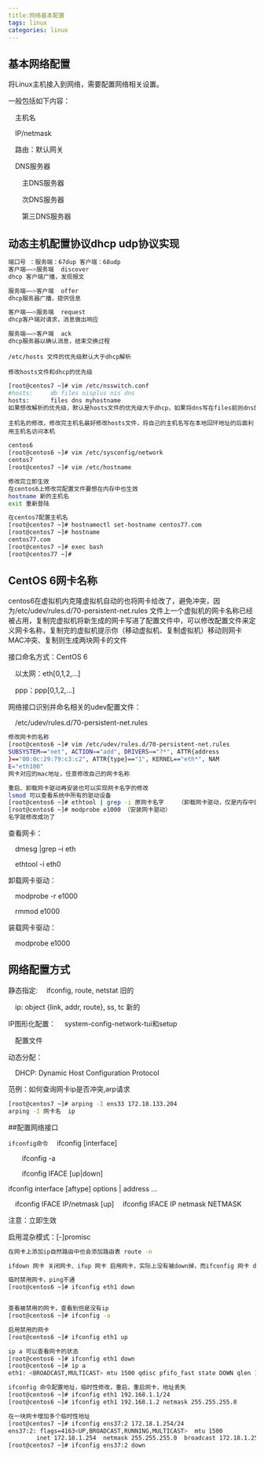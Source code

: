 ```yaml
---
title:网络基本配置
tags: linux
categories: linux
---
```


## 基本网络配置


将Linux主机接入到网络，需要配置网络相关设置。

一般包括如下内容： 

&ensp;&ensp;主机名 

&ensp;&ensp;IP/netmask 

&ensp;&ensp;路由：默认网关 

&ensp;&ensp;DNS服务器 

&ensp;&ensp;&ensp;&ensp;主DNS服务器 

&ensp;&ensp;&ensp;&ensp;次DNS服务器 

&ensp;&ensp;&ensp;&ensp;第三DNS服务器

## 动态主机配置协议dhcp  udp协议实现
```bash
端口号 ：服务端：67dup 客户端：68udp
客户端——>服务端  discover
dhcp 客户端广播，发现报文

服务端——>客户端  offer
dhcp服务器广播，提供信息

客户端——>服务端  request
dhcp客户端对请求，消息做出响应

服务端——>客户端  ack
dhcp服务器以确认消息，结束交换过程
```

`/etc/hosts 文件的优先级默认大于dhcp解析`

`修改hosts文件和dhcp的优先级`

```bash
[root@centos7 ~]# vim /etc/nsswitch.conf
#hosts:     db files nisplus nis dns
hosts:      files dns myhostname
如果想改解析的优先级，默认是hosts文件的优先级大于dhcp，如果将dns写在files前则dns的优先级大于hosts文件

```
`主机名的修改，修改完主机名最好修改hosts文件，将自己的主机名写在本地回环地址的后面利用主机名访问本机`
```bash
centos6 
[root@centos6 ~]# vim /etc/sysconfig/network
centos7
[root@centos7 ~]# vim /etc/hostname 

修改完立即生效
在centos6上修改完配置文件要想在内存中也生效
hostname 新的主机名
exit 重新登陆

在centos7配置主机名
[root@centos7 ~]# hostnamectl set-hostname centos77.com
[root@centos7 ~]# hostname
centos77.com
[root@centos7 ~]# exec bash
[root@centos77 ~]# 

```

## CentOS 6网卡名称

centos6在虚拟机内克隆虚拟机自动的也将网卡给改了，避免冲突，因为/etc/udev/rules.d/70-persistent-net.rules 文件上一个虚拟机的网卡名称已经被占用，复制完虚拟机将新生成的网卡写进了配置文件中，可以修改配置文件来定义网卡名称，复制完的虚拟机提示你（移动虚拟机、复制虚拟机）移动则网卡MAC冲突、复制则生成两块网卡的文件


接口命名方式：CentOS 6 

&ensp;&ensp;以太网：eth[0,1,2,...] 

&ensp;&ensp;ppp：ppp[0,1,2,...] 

网络接口识别并命名相关的udev配置文件：

&ensp;&ensp;/etc/udev/rules.d/70-persistent-net.rules 
```bash
修改网卡的名称
[root@centos6 ~]# vim /etc/udev/rules.d/70-persistent-net.rules 
SUBSYSTEM=="net", ACTION=="add", DRIVERS=="?*", ATTR{address
}=="00:0c:29:79:c3:c2", ATTR{type}=="1", KERNEL=="eth*", NAM
E="eth100"
网卡对应的mac地址，任意修改自己的网卡名称

重启、卸载网卡驱动再安装也可以实现网卡名字的修改
lsmod 可以查看系统中所有的驱动设备
[root@centos6 ~]# ethtool | grep -i 原网卡名字    （卸载网卡驱动，仅是内存中卸载）
[root@centos6 ~]# modprobe e1000 （安装网卡驱动）
名字就修改成功了
```
查看网卡： 

&ensp;&ensp;dmesg |grep –i eth 

&ensp;&ensp;ethtool -i eth0 

卸载网卡驱动： 

&ensp;&ensp;modprobe -r e1000 

&ensp;&ensp;rmmod e1000 

装载网卡驱动： 

&ensp;&ensp;modprobe e1000



## 网络配置方式


静态指定: 
&ensp;&ensp;ifconfig, route, netstat  旧的

&ensp;&ensp;ip: object {link, addr, route}, ss, tc   新的

IP图形化配置：
&ensp;&ensp;system-config-network-tui和setup 


&ensp;&ensp;配置文件 

动态分配： 

&ensp;&ensp;DHCP: Dynamic Host Configuration Protocol

范例：如何查询网卡ip是否冲突,arp请求
```bash
[root@centos7 ~]# arping -I ens33 172.18.133.204       
arping -I 网卡名  ip
```

##配置网络接口

`ifconfig命令`
&ensp;&ensp;ifconfig [interface] 

&ensp;&ensp;&ensp;&ensp;ifconfig -a 

&ensp;&ensp;&ensp;&ensp;ifconfig IFACE [up|down] 

ifconfig interface [aftype] options | address ... 

&ensp;&ensp;ifconfig IFACE IP/netmask [up] 
&ensp;&ensp;ifconfig IFACE IP netmask NETMASK 

注意：立即生效 

启用混杂模式：[-]promisc

```bash
在网卡上添加ip自然路由中也会添加路由表 route -n

ifdown 网卡 关闭网卡、ifup 网卡 启用网卡，实际上没有被down掉，而ifconfig 网卡 down  是在数据链路层被down 了

临时禁用网卡，ping不通
[root@centos6 ~]# ifconfig eth1 down 


查看被禁用的网卡，查看到但是没有ip
[root@centos6 ~]# ifconfig -a

启用禁用的网卡
[root@centos6 ~]# ifconfig eth1 up

ip a 可以查看网卡的状态
[root@centos6 ~]# ifconfig eth1 down
[root@centos6 ~]# ip a
eth1: <BROADCAST,MULTICAST> mtu 1500 qdisc pfifo_fast state DOWN qlen 1000

ifconfig 命令配置地址，临时性修改，重启，重启网卡，地址丢失
[root@centos6 ~]# ifconfig eth1 192.168.1.1/24
[root@centos6 ~]# ifconfig eth1 192.168.1.2 netmask 255.255.255.0

在一块网卡增加多个临时性地址
[root@centos7 ~]# ifconfig ens37:2 172.18.1.254/24
ens37:2: flags=4163<UP,BROADCAST,RUNNING,MULTICAST>  mtu 1500
        inet 172.18.1.254  netmask 255.255.255.0  broadcast 172.18.1.255
[root@centos7 ~]# ifconfig ens37:2 down
```


